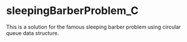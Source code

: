 # sleepingBarberProblem_C
This is a solution for the famous sleeping barber problem using circular queue data structure.
